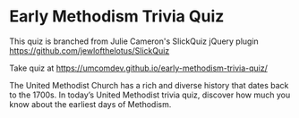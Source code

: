 # Early Methodism Trivia Quiz
This quiz is branched from Julie Cameron's SlickQuiz jQuery plugin
https://github.com/jewlofthelotus/SlickQuiz

Take quiz at https://umcomdev.github.io/early-methodism-trivia-quiz/

The United Methodist Church has a rich and diverse history that dates back to the 1700s. In today’s United Methodist trivia quiz, discover how much you know about the earliest days of Methodism.
